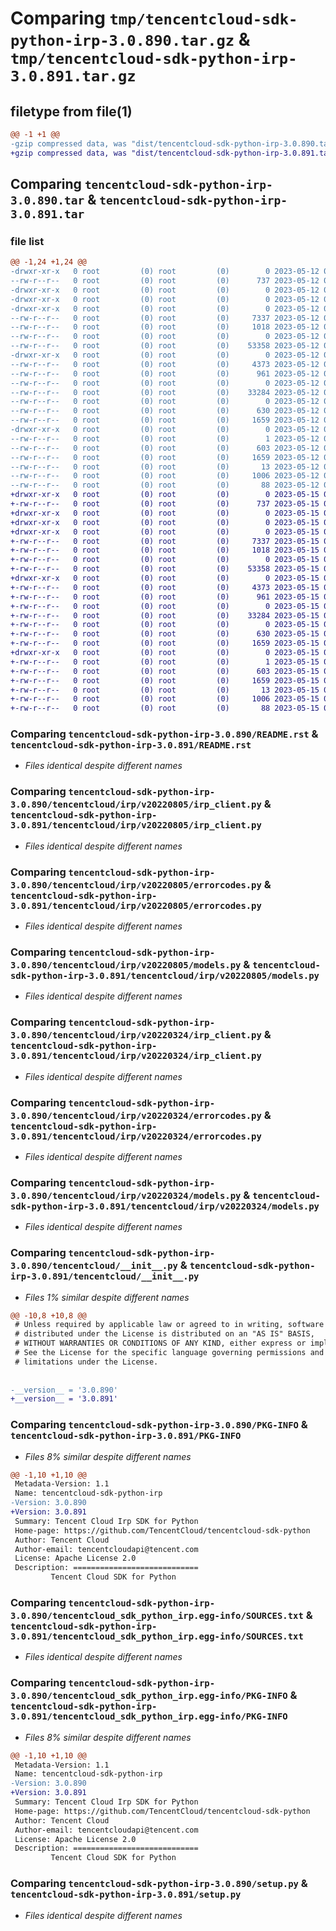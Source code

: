 # Comparing `tmp/tencentcloud-sdk-python-irp-3.0.890.tar.gz` & `tmp/tencentcloud-sdk-python-irp-3.0.891.tar.gz`

## filetype from file(1)

```diff
@@ -1 +1 @@
-gzip compressed data, was "dist/tencentcloud-sdk-python-irp-3.0.890.tar", last modified: Fri May 12 02:38:46 2023, max compression
+gzip compressed data, was "dist/tencentcloud-sdk-python-irp-3.0.891.tar", last modified: Mon May 15 03:43:48 2023, max compression
```

## Comparing `tencentcloud-sdk-python-irp-3.0.890.tar` & `tencentcloud-sdk-python-irp-3.0.891.tar`

### file list

```diff
@@ -1,24 +1,24 @@
-drwxr-xr-x   0 root         (0) root         (0)        0 2023-05-12 02:38:46.000000 tencentcloud-sdk-python-irp-3.0.890/
--rw-r--r--   0 root         (0) root         (0)      737 2023-05-12 02:38:46.000000 tencentcloud-sdk-python-irp-3.0.890/README.rst
-drwxr-xr-x   0 root         (0) root         (0)        0 2023-05-12 02:38:46.000000 tencentcloud-sdk-python-irp-3.0.890/tencentcloud/
-drwxr-xr-x   0 root         (0) root         (0)        0 2023-05-12 02:38:46.000000 tencentcloud-sdk-python-irp-3.0.890/tencentcloud/irp/
-drwxr-xr-x   0 root         (0) root         (0)        0 2023-05-12 02:38:46.000000 tencentcloud-sdk-python-irp-3.0.890/tencentcloud/irp/v20220805/
--rw-r--r--   0 root         (0) root         (0)     7337 2023-05-12 02:38:46.000000 tencentcloud-sdk-python-irp-3.0.890/tencentcloud/irp/v20220805/irp_client.py
--rw-r--r--   0 root         (0) root         (0)     1018 2023-05-12 02:38:46.000000 tencentcloud-sdk-python-irp-3.0.890/tencentcloud/irp/v20220805/errorcodes.py
--rw-r--r--   0 root         (0) root         (0)        0 2023-05-12 02:38:46.000000 tencentcloud-sdk-python-irp-3.0.890/tencentcloud/irp/v20220805/__init__.py
--rw-r--r--   0 root         (0) root         (0)    53358 2023-05-12 02:38:46.000000 tencentcloud-sdk-python-irp-3.0.890/tencentcloud/irp/v20220805/models.py
-drwxr-xr-x   0 root         (0) root         (0)        0 2023-05-12 02:38:46.000000 tencentcloud-sdk-python-irp-3.0.890/tencentcloud/irp/v20220324/
--rw-r--r--   0 root         (0) root         (0)     4373 2023-05-12 02:38:46.000000 tencentcloud-sdk-python-irp-3.0.890/tencentcloud/irp/v20220324/irp_client.py
--rw-r--r--   0 root         (0) root         (0)      961 2023-05-12 02:38:46.000000 tencentcloud-sdk-python-irp-3.0.890/tencentcloud/irp/v20220324/errorcodes.py
--rw-r--r--   0 root         (0) root         (0)        0 2023-05-12 02:38:46.000000 tencentcloud-sdk-python-irp-3.0.890/tencentcloud/irp/v20220324/__init__.py
--rw-r--r--   0 root         (0) root         (0)    33284 2023-05-12 02:38:46.000000 tencentcloud-sdk-python-irp-3.0.890/tencentcloud/irp/v20220324/models.py
--rw-r--r--   0 root         (0) root         (0)        0 2023-05-12 02:38:46.000000 tencentcloud-sdk-python-irp-3.0.890/tencentcloud/irp/__init__.py
--rw-r--r--   0 root         (0) root         (0)      630 2023-05-12 02:38:46.000000 tencentcloud-sdk-python-irp-3.0.890/tencentcloud/__init__.py
--rw-r--r--   0 root         (0) root         (0)     1659 2023-05-12 02:38:46.000000 tencentcloud-sdk-python-irp-3.0.890/PKG-INFO
-drwxr-xr-x   0 root         (0) root         (0)        0 2023-05-12 02:38:46.000000 tencentcloud-sdk-python-irp-3.0.890/tencentcloud_sdk_python_irp.egg-info/
--rw-r--r--   0 root         (0) root         (0)        1 2023-05-12 02:38:46.000000 tencentcloud-sdk-python-irp-3.0.890/tencentcloud_sdk_python_irp.egg-info/dependency_links.txt
--rw-r--r--   0 root         (0) root         (0)      603 2023-05-12 02:38:46.000000 tencentcloud-sdk-python-irp-3.0.890/tencentcloud_sdk_python_irp.egg-info/SOURCES.txt
--rw-r--r--   0 root         (0) root         (0)     1659 2023-05-12 02:38:46.000000 tencentcloud-sdk-python-irp-3.0.890/tencentcloud_sdk_python_irp.egg-info/PKG-INFO
--rw-r--r--   0 root         (0) root         (0)       13 2023-05-12 02:38:46.000000 tencentcloud-sdk-python-irp-3.0.890/tencentcloud_sdk_python_irp.egg-info/top_level.txt
--rw-r--r--   0 root         (0) root         (0)     1006 2023-05-12 02:38:46.000000 tencentcloud-sdk-python-irp-3.0.890/setup.py
--rw-r--r--   0 root         (0) root         (0)       88 2023-05-12 02:38:46.000000 tencentcloud-sdk-python-irp-3.0.890/setup.cfg
+drwxr-xr-x   0 root         (0) root         (0)        0 2023-05-15 03:43:48.000000 tencentcloud-sdk-python-irp-3.0.891/
+-rw-r--r--   0 root         (0) root         (0)      737 2023-05-15 03:43:48.000000 tencentcloud-sdk-python-irp-3.0.891/README.rst
+drwxr-xr-x   0 root         (0) root         (0)        0 2023-05-15 03:43:48.000000 tencentcloud-sdk-python-irp-3.0.891/tencentcloud/
+drwxr-xr-x   0 root         (0) root         (0)        0 2023-05-15 03:43:48.000000 tencentcloud-sdk-python-irp-3.0.891/tencentcloud/irp/
+drwxr-xr-x   0 root         (0) root         (0)        0 2023-05-15 03:43:48.000000 tencentcloud-sdk-python-irp-3.0.891/tencentcloud/irp/v20220805/
+-rw-r--r--   0 root         (0) root         (0)     7337 2023-05-15 03:43:48.000000 tencentcloud-sdk-python-irp-3.0.891/tencentcloud/irp/v20220805/irp_client.py
+-rw-r--r--   0 root         (0) root         (0)     1018 2023-05-15 03:43:48.000000 tencentcloud-sdk-python-irp-3.0.891/tencentcloud/irp/v20220805/errorcodes.py
+-rw-r--r--   0 root         (0) root         (0)        0 2023-05-15 03:43:48.000000 tencentcloud-sdk-python-irp-3.0.891/tencentcloud/irp/v20220805/__init__.py
+-rw-r--r--   0 root         (0) root         (0)    53358 2023-05-15 03:43:48.000000 tencentcloud-sdk-python-irp-3.0.891/tencentcloud/irp/v20220805/models.py
+drwxr-xr-x   0 root         (0) root         (0)        0 2023-05-15 03:43:48.000000 tencentcloud-sdk-python-irp-3.0.891/tencentcloud/irp/v20220324/
+-rw-r--r--   0 root         (0) root         (0)     4373 2023-05-15 03:43:48.000000 tencentcloud-sdk-python-irp-3.0.891/tencentcloud/irp/v20220324/irp_client.py
+-rw-r--r--   0 root         (0) root         (0)      961 2023-05-15 03:43:48.000000 tencentcloud-sdk-python-irp-3.0.891/tencentcloud/irp/v20220324/errorcodes.py
+-rw-r--r--   0 root         (0) root         (0)        0 2023-05-15 03:43:48.000000 tencentcloud-sdk-python-irp-3.0.891/tencentcloud/irp/v20220324/__init__.py
+-rw-r--r--   0 root         (0) root         (0)    33284 2023-05-15 03:43:48.000000 tencentcloud-sdk-python-irp-3.0.891/tencentcloud/irp/v20220324/models.py
+-rw-r--r--   0 root         (0) root         (0)        0 2023-05-15 03:43:48.000000 tencentcloud-sdk-python-irp-3.0.891/tencentcloud/irp/__init__.py
+-rw-r--r--   0 root         (0) root         (0)      630 2023-05-15 03:43:48.000000 tencentcloud-sdk-python-irp-3.0.891/tencentcloud/__init__.py
+-rw-r--r--   0 root         (0) root         (0)     1659 2023-05-15 03:43:48.000000 tencentcloud-sdk-python-irp-3.0.891/PKG-INFO
+drwxr-xr-x   0 root         (0) root         (0)        0 2023-05-15 03:43:48.000000 tencentcloud-sdk-python-irp-3.0.891/tencentcloud_sdk_python_irp.egg-info/
+-rw-r--r--   0 root         (0) root         (0)        1 2023-05-15 03:43:48.000000 tencentcloud-sdk-python-irp-3.0.891/tencentcloud_sdk_python_irp.egg-info/dependency_links.txt
+-rw-r--r--   0 root         (0) root         (0)      603 2023-05-15 03:43:48.000000 tencentcloud-sdk-python-irp-3.0.891/tencentcloud_sdk_python_irp.egg-info/SOURCES.txt
+-rw-r--r--   0 root         (0) root         (0)     1659 2023-05-15 03:43:48.000000 tencentcloud-sdk-python-irp-3.0.891/tencentcloud_sdk_python_irp.egg-info/PKG-INFO
+-rw-r--r--   0 root         (0) root         (0)       13 2023-05-15 03:43:48.000000 tencentcloud-sdk-python-irp-3.0.891/tencentcloud_sdk_python_irp.egg-info/top_level.txt
+-rw-r--r--   0 root         (0) root         (0)     1006 2023-05-15 03:43:48.000000 tencentcloud-sdk-python-irp-3.0.891/setup.py
+-rw-r--r--   0 root         (0) root         (0)       88 2023-05-15 03:43:48.000000 tencentcloud-sdk-python-irp-3.0.891/setup.cfg
```

### Comparing `tencentcloud-sdk-python-irp-3.0.890/README.rst` & `tencentcloud-sdk-python-irp-3.0.891/README.rst`

 * *Files identical despite different names*

### Comparing `tencentcloud-sdk-python-irp-3.0.890/tencentcloud/irp/v20220805/irp_client.py` & `tencentcloud-sdk-python-irp-3.0.891/tencentcloud/irp/v20220805/irp_client.py`

 * *Files identical despite different names*

### Comparing `tencentcloud-sdk-python-irp-3.0.890/tencentcloud/irp/v20220805/errorcodes.py` & `tencentcloud-sdk-python-irp-3.0.891/tencentcloud/irp/v20220805/errorcodes.py`

 * *Files identical despite different names*

### Comparing `tencentcloud-sdk-python-irp-3.0.890/tencentcloud/irp/v20220805/models.py` & `tencentcloud-sdk-python-irp-3.0.891/tencentcloud/irp/v20220805/models.py`

 * *Files identical despite different names*

### Comparing `tencentcloud-sdk-python-irp-3.0.890/tencentcloud/irp/v20220324/irp_client.py` & `tencentcloud-sdk-python-irp-3.0.891/tencentcloud/irp/v20220324/irp_client.py`

 * *Files identical despite different names*

### Comparing `tencentcloud-sdk-python-irp-3.0.890/tencentcloud/irp/v20220324/errorcodes.py` & `tencentcloud-sdk-python-irp-3.0.891/tencentcloud/irp/v20220324/errorcodes.py`

 * *Files identical despite different names*

### Comparing `tencentcloud-sdk-python-irp-3.0.890/tencentcloud/irp/v20220324/models.py` & `tencentcloud-sdk-python-irp-3.0.891/tencentcloud/irp/v20220324/models.py`

 * *Files identical despite different names*

### Comparing `tencentcloud-sdk-python-irp-3.0.890/tencentcloud/__init__.py` & `tencentcloud-sdk-python-irp-3.0.891/tencentcloud/__init__.py`

 * *Files 1% similar despite different names*

```diff
@@ -10,8 +10,8 @@
 # Unless required by applicable law or agreed to in writing, software
 # distributed under the License is distributed on an "AS IS" BASIS,
 # WITHOUT WARRANTIES OR CONDITIONS OF ANY KIND, either express or implied.
 # See the License for the specific language governing permissions and
 # limitations under the License.
 
 
-__version__ = '3.0.890'
+__version__ = '3.0.891'
```

### Comparing `tencentcloud-sdk-python-irp-3.0.890/PKG-INFO` & `tencentcloud-sdk-python-irp-3.0.891/PKG-INFO`

 * *Files 8% similar despite different names*

```diff
@@ -1,10 +1,10 @@
 Metadata-Version: 1.1
 Name: tencentcloud-sdk-python-irp
-Version: 3.0.890
+Version: 3.0.891
 Summary: Tencent Cloud Irp SDK for Python
 Home-page: https://github.com/TencentCloud/tencentcloud-sdk-python
 Author: Tencent Cloud
 Author-email: tencentcloudapi@tencent.com
 License: Apache License 2.0
 Description: ============================
         Tencent Cloud SDK for Python
```

### Comparing `tencentcloud-sdk-python-irp-3.0.890/tencentcloud_sdk_python_irp.egg-info/SOURCES.txt` & `tencentcloud-sdk-python-irp-3.0.891/tencentcloud_sdk_python_irp.egg-info/SOURCES.txt`

 * *Files identical despite different names*

### Comparing `tencentcloud-sdk-python-irp-3.0.890/tencentcloud_sdk_python_irp.egg-info/PKG-INFO` & `tencentcloud-sdk-python-irp-3.0.891/tencentcloud_sdk_python_irp.egg-info/PKG-INFO`

 * *Files 8% similar despite different names*

```diff
@@ -1,10 +1,10 @@
 Metadata-Version: 1.1
 Name: tencentcloud-sdk-python-irp
-Version: 3.0.890
+Version: 3.0.891
 Summary: Tencent Cloud Irp SDK for Python
 Home-page: https://github.com/TencentCloud/tencentcloud-sdk-python
 Author: Tencent Cloud
 Author-email: tencentcloudapi@tencent.com
 License: Apache License 2.0
 Description: ============================
         Tencent Cloud SDK for Python
```

### Comparing `tencentcloud-sdk-python-irp-3.0.890/setup.py` & `tencentcloud-sdk-python-irp-3.0.891/setup.py`

 * *Files identical despite different names*

